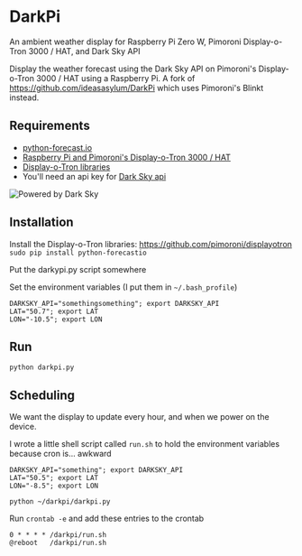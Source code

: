 # DarkPi
An ambient weather display for Raspberry Pi Zero W, Pimoroni Display-o-Tron 3000 / HAT, and Dark Sky API

Display the weather forecast using the Dark Sky API on Pimoroni's Display-o-Tron 3000 / HAT using a Raspberry Pi. A fork of https://github.com/ideasasylum/DarkPi which uses Pimoroni's Blinkt instead.

## Requirements

- [python-forecast.io](https://github.com/ZeevG/python-forecast.io)
- [Raspberry Pi and Pimoroni's Display-o-Tron 3000 / HAT](https://shop.pimoroni.com/products/display-o-tron-hat)
- [Display-o-Tron libraries](https://github.com/pimoroni/displayotron)
- You'll need an api key for [Dark Sky api](https://darksky.net/dev/)

![Powered by Dark Sky](https://darksky.net/dev/img/attribution/poweredby-oneline.png)

## Installation

Install the Display-o-Tron libraries: https://github.com/pimoroni/displayotron
`sudo pip install python-forecastio`

Put the darkypi.py script somewhere

Set the environment variables (I put them in `~/.bash_profile`)

```shell
DARKSKY_API="somethingsomething"; export DARKSKY_API
LAT="50.7"; export LAT
LON="-10.5"; export LON
```

## Run

`python darkpi.py`

## Scheduling

We want the display to update every hour, and when we power on the device. 

I wrote a little shell script called `run.sh` to hold the environment variables because cron is... awkward

```shell
DARKSKY_API="something"; export DARKSKY_API
LAT="50.5"; export LAT
LON="-8.5"; export LON

python ~/darkpi/darkpi.py
```

Run `crontab -e` and add these entries to the crontab

```
0 * * * * /darkpi/run.sh
@reboot   /darkpi/run.sh
```
